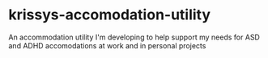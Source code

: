 # krissys-accomodation-utility
An accommodation utility I'm developing to help support my needs for ASD and ADHD accomodations at work and in personal projects
